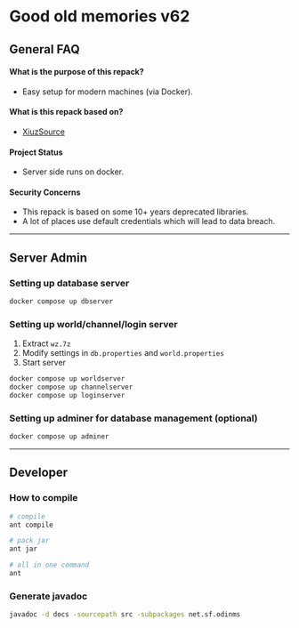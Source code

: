 # Good old memories v62

## General FAQ

#### What is the purpose of this repack?  
  * Easy setup for modern machines (via Docker).

#### What is this repack based on?  
  * [XiuzSource](https://forum.ragezone.com/threads/v62-xiuzsource-3-4.598816/)

#### Project Status  
  * Server side runs on docker.

#### Security Concerns  
  * This repack is based on some 10+ years deprecated libraries.
  * A lot of places use default credentials which will lead to data breach.

---

## Server Admin

### Setting up database server
```sh
docker compose up dbserver
```

### Setting up world/channel/login server
1. Extract `wz.7z`
2. Modify settings in `db.properties` and `world.properties`
3. Start server
```sh
docker compose up worldserver
docker compose up channelserver
docker compose up loginserver
```

### Setting up adminer for database management (optional)
```sh
docker compose up adminer
```

---

## Developer

### How to compile
```sh
# compile
ant compile

# pack jar
ant jar

# all in one command
ant
```

### Generate javadoc
```sh
javadoc -d docs -sourcepath src -subpackages net.sf.odinms
```
